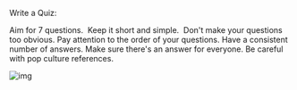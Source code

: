 Write a Quiz:

Aim for 7 questions. 
Keep it short and simple. 
Don't make your questions too obvious.
Pay attention to the order of your questions.
Have a consistent number of answers.
Make sure there's an answer for everyone.
Be careful with pop culture references.

![img](https://i.ytimg.com/vi/pBrz9HmjFOs/maxresdefault.jpg)